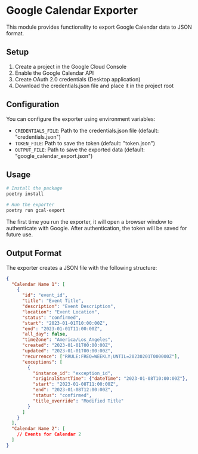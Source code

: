 # Google Calendar Exporter

This module provides functionality to export Google Calendar data to JSON format.

## Setup

1. Create a project in the Google Cloud Console
2. Enable the Google Calendar API
3. Create OAuth 2.0 credentials (Desktop application)
4. Download the credentials.json file and place it in the project root

## Configuration

You can configure the exporter using environment variables:

- `CREDENTIALS_FILE`: Path to the credentials.json file (default: "credentials.json")
- `TOKEN_FILE`: Path to save the token (default: "token.json")
- `OUTPUT_FILE`: Path to save the exported data (default: "google_calendar_export.json")

## Usage

```bash
# Install the package
poetry install

# Run the exporter
poetry run gcal-export
```

The first time you run the exporter, it will open a browser window to authenticate with Google. After authentication, the token will be saved for future use.

## Output Format

The exporter creates a JSON file with the following structure:

```json
{
  "Calendar Name 1": [
    {
      "id": "event_id",
      "title": "Event Title",
      "description": "Event Description",
      "location": "Event Location",
      "status": "confirmed",
      "start": "2023-01-01T10:00:00Z",
      "end": "2023-01-01T11:00:00Z",
      "all_day": false,
      "timeZone": "America/Los_Angeles",
      "created": "2023-01-01T00:00:00Z",
      "updated": "2023-01-01T00:00:00Z",
      "recurrence": ["RRULE:FREQ=WEEKLY;UNTIL=20230201T000000Z"],
      "exceptions": [
        {
          "instance_id": "exception_id",
          "originalStartTime": {"dateTime": "2023-01-08T10:00:00Z"},
          "start": "2023-01-08T11:00:00Z",
          "end": "2023-01-08T12:00:00Z",
          "status": "confirmed",
          "title_override": "Modified Title"
        }
      ]
    }
  ],
  "Calendar Name 2": [
    // Events for Calendar 2
  ]
}
```
